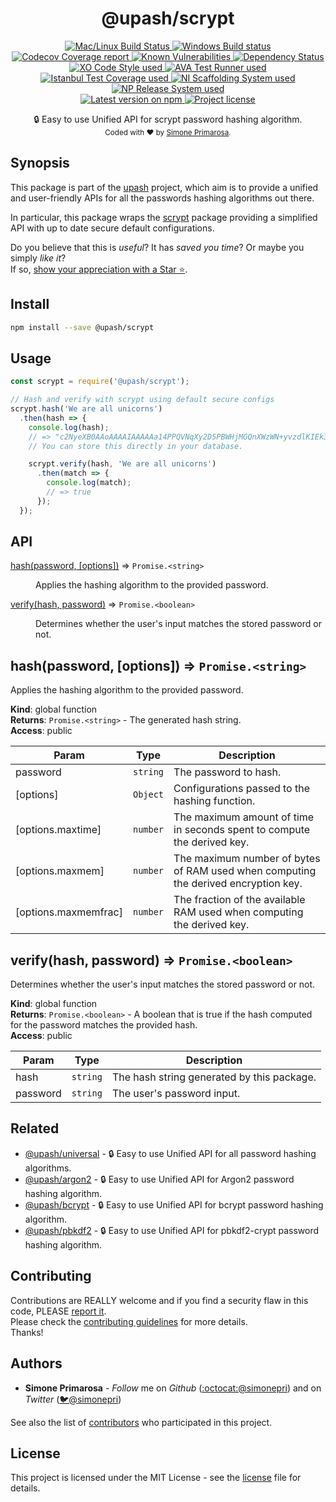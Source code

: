 <h1 align="center">
  <b>@upash/scrypt</b>
</h1>
<p align="center">
  <!-- CI - TravisCI -->
  <a href="https://travis-ci.org/simonepri/upash-scrypt">
    <img src="https://img.shields.io/travis/simonepri/upash-scrypt/master.svg?label=MacOS%20%26%20Linux" alt="Mac/Linux Build Status" />
  </a>
  <!-- CI - AppVeyor -->
  <a href="https://ci.appveyor.com/project/simonepri/upash-scrypt">
    <img src="https://img.shields.io/appveyor/ci/simonepri/upash-scrypt/master.svg?label=Windows" alt="Windows Build status" />
  </a>
  <!-- Coverage - Codecov -->
  <a href="https://codecov.io/gh/simonepri/upash-scrypt">
    <img src="https://img.shields.io/codecov/c/github/simonepri/upash-scrypt/master.svg" alt="Codecov Coverage report" />
  </a>
  <!-- DM - Snyk -->
  <a href="https://snyk.io/test/github/simonepri/upash-scrypt?targetFile=package.json">
    <img src="https://snyk.io/test/github/simonepri/upash-scrypt/badge.svg?targetFile=package.json" alt="Known Vulnerabilities" />
  </a>
  <!-- DM - David -->
  <a href="https://david-dm.org/simonepri/upash-scrypt">
    <img src="https://david-dm.org/simonepri/upash-scrypt/status.svg" alt="Dependency Status" />
  </a>

  <br/>

  <!-- Code Style - XO-Prettier -->
  <a href="https://github.com/xojs/xo">
    <img src="https://img.shields.io/badge/code_style-XO+Prettier-5ed9c7.svg" alt="XO Code Style used" />
  </a>
  <!-- Test Runner - AVA -->
  <a href="https://github.com/avajs/ava">
    <img src="https://img.shields.io/badge/test_runner-AVA-fb3170.svg" alt="AVA Test Runner used" />
  </a>
  <!-- Test Coverage - Istanbul -->
  <a href="https://github.com/istanbuljs/nyc">
    <img src="https://img.shields.io/badge/test_coverage-NYC-fec606.svg" alt="Istanbul Test Coverage used" />
  </a>
  <!-- Init - ni -->
  <a href="https://github.com/simonepri/ni">
    <img src="https://img.shields.io/badge/initialized_with-ni-e74c3c.svg" alt="NI Scaffolding System used" />
  </a>
  <!-- Release - np -->
  <a href="https://github.com/sindresorhus/np">
    <img src="https://img.shields.io/badge/released_with-np-6c8784.svg" alt="NP Release System used" />
  </a>

  <br/>

  <!-- Version - npm -->
  <a href="https://www.npmjs.com/package/upash-scrypt">
    <img src="https://img.shields.io/npm/v/upash-scrypt.svg" alt="Latest version on npm" />
  </a>
  <!-- License - MIT -->
  <a href="https://github.com/simonepri/upash-scrypt/tree/master/license">
    <img src="https://img.shields.io/github/license/simonepri/upash-scrypt.svg" alt="Project license" />
  </a>
</p>
<p align="center">
  🔒 Easy to use Unified API for scrypt password hashing algorithm.

  <br/>

  <sub>
    Coded with ❤️ by <a href="#authors">Simone Primarosa</a>.
  </sub>
</p>

## Synopsis
This package is part of the [upash][upash] project,
which aim is to provide a unified and user-friendly APIs for all the passwords
hashing algorithms out there.  

In particular, this package wraps the [scrypt][npm:scrypt]
package providing a simplified API with up to date secure default configurations.

Do you believe that this is *useful*?
It has *saved you time*?
Or maybe you simply *like it*?  
If so, [show your appreciation with a Star ⭐️][start].

## Install
```bash
npm install --save @upash/scrypt
```

## Usage
```js
const scrypt = require('@upash/scrypt');

// Hash and verify with scrypt using default secure configs
scrypt.hash('We are all unicorns')
  .then(hash => {
    console.log(hash);
    // => "c2NyeXB0AAoAAAAIAAAAAa14PPQVNqXy2D5PBWHjMGQnXWzWN+yvzdlKIEk3D7wdDUk59jRL4djGGZxCW1IvFFM32xjW3m3cEQ9FKyGNc5HEGm/cbx2RH9yLHA5LniGq"
    // You can store this directly in your database.

    scrypt.verify(hash, 'We are all unicorns')
      .then(match => {
        console.log(match);
        // => true
      });
  });
```

## API
<dl>
<dt><a href="#hash">hash(password, [options])</a> ⇒ <code>Promise.&lt;string&gt;</code></dt>
<dd><p>Applies the hashing algorithm to the provided password.</p>
</dd>
<dt><a href="#verify">verify(hash, password)</a> ⇒ <code>Promise.&lt;boolean&gt;</code></dt>
<dd><p>Determines whether the user&#39;s input matches the stored password or not.</p>
</dd>
</dl>

<a name="hash"></a>

## hash(password, [options]) ⇒ <code>Promise.&lt;string&gt;</code>
Applies the hashing algorithm to the provided password.

**Kind**: global function  
**Returns**: <code>Promise.&lt;string&gt;</code> - The generated hash string.  
**Access**: public  

| Param | Type | Description |
| --- | --- | --- |
| password | <code>string</code> | The password to hash. |
| [options] | <code>Object</code> | Configurations passed to the hashing function. |
| [options.maxtime] | <code>number</code> | The maximum amount of time in seconds spent to compute the derived key. |
| [options.maxmem] | <code>number</code> | The maximum number of bytes of RAM used when computing the derived encryption key. |
| [options.maxmemfrac] | <code>number</code> | The fraction of the available RAM used when computing the derived key. |

<a name="verify"></a>

## verify(hash, password) ⇒ <code>Promise.&lt;boolean&gt;</code>
Determines whether the user's input matches the stored password or not.

**Kind**: global function  
**Returns**: <code>Promise.&lt;boolean&gt;</code> - A boolean that is true if the hash computed for
the password matches the provided hash.  
**Access**: public  

| Param | Type | Description |
| --- | --- | --- |
| hash | <code>string</code> | The hash string generated by this package. |
| password | <code>string</code> | The user's password input. |

## Related
- [@upash/universal][universal] -
🔒 Easy to use Unified API for all password hashing algorithms.
- [@upash/argon2][argon2] -
🔒 Easy to use Unified API for Argon2 password hashing algorithm.
- [@upash/bcrypt][bcrypt] -
🔒 Easy to use Unified API for bcrypt password hashing algorithm.
- [@upash/pbkdf2][pbkdf2] -
🔒 Easy to use Unified API for pbkdf2-crypt password hashing algorithm.

## Contributing
Contributions are REALLY welcome and if you find a security flaw in this code,
PLEASE [report it][new issue].  
Please check the [contributing guidelines][contributing] for more details.  
Thanks!

## Authors
- **Simone Primarosa** - *Follow* me on
*Github* ([:octocat:@simonepri][github:simonepri]) and on 
*Twitter* ([🐦@simonepri][twitter:simonepri])

See also the list of [contributors][contributors] who participated in this project.

## License
This project is licensed under the MIT License - see the [license][license] file for details.

<!-- Links -->
[upash]: https://github.com/simonepri/upash-scrypt

[start]: https://github.com/simonepri/upash-scrypt#start-of-content
[new issue]: https://github.com/simonepri/upash-scrypt/issues/new
[contributors]: https://github.com/simonepri/upash-scrypt/contributors

[license]: https://github.com/simonepri/upash-scrypt/tree/master/license
[contributing]: https://github.com/simonepri/upash-scrypt/tree/master/.github/contributing.m

[universal]: https://github.com/simonepri/upash-universal
[argon2]: https://github.com/simonepri/upash-argon2
[bcrypt]: https://github.com/simonepri/upash-bcrypt
[pbkdf2]: https://github.com/simonepri/upash-pbkdf2d

[npm:scrypt]: https://www.npmjs.com/package/scrypt

[github:simonepri]: https://github.com/simonepri
[twitter:simonepri]: http://twitter.com/intent/user?screen_name=simoneprimarosa
